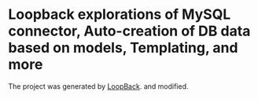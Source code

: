 # Loopback explorations of MySQL connector, Auto-creation of DB data based on models, Templating, and more

The project was generated by [LoopBack](http://loopback.io). and modified.
